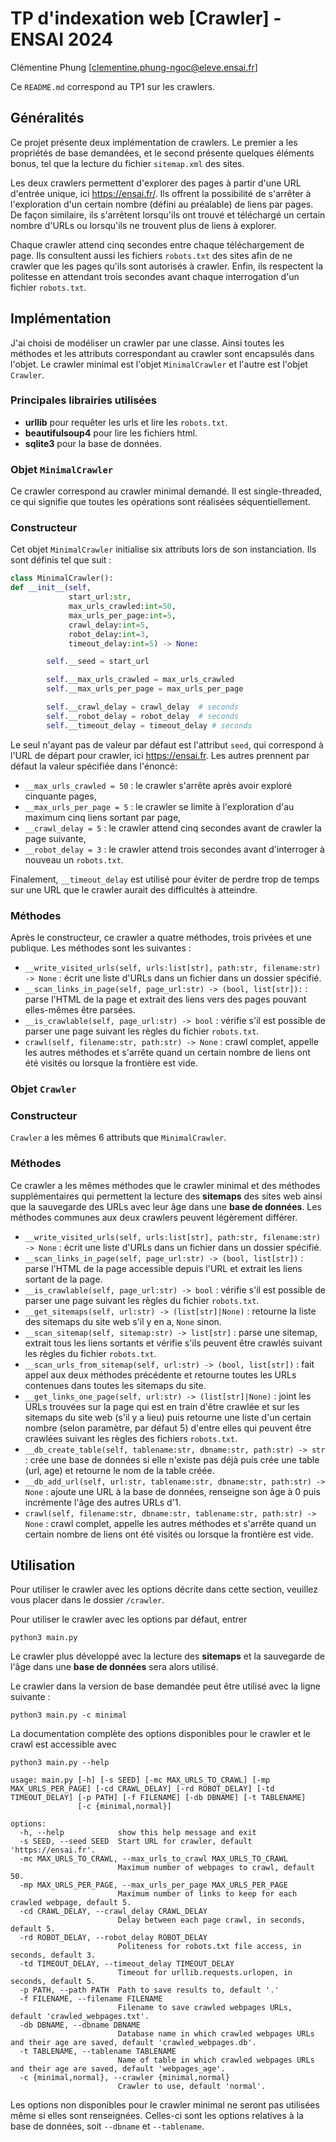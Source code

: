# TP d'indexation web [Crawler] - ENSAI 2024
Clémentine Phung [clementine.phung-ngoc@eleve.ensai.fr]

Ce `README.md` correspond au TP1 sur les crawlers.

## Généralités

Ce projet présente deux implémentation de crawlers. Le premier a les propriétés de base demandées, et le second présente quelques éléments bonus, tel que la lecture du fichier `sitemap.xml` des sites.

Les deux crawlers permettent d'explorer des pages à partir d'une URL d'entrée unique, ici https://ensai.fr/. Ils offrent la possibilité de s'arrêter à l'exploration d'un certain nombre (défini au préalable) de liens par pages. De façon similaire, ils s'arrêtent lorsqu'ils ont trouvé et téléchargé un certain nombre d'URLs ou lorsqu'ils ne trouvent plus de liens à explorer.

Chaque crawler attend cinq secondes entre chaque téléchargement de page. Ils consultent aussi les fichiers `robots.txt` des sites afin de ne crawler que les pages qu'ils sont autorisés à crawler. Enfin, ils respectent la politesse en attendant trois secondes avant chaque interrogation d'un fichier `robots.txt`.

## Implémentation

J'ai choisi de modéliser un crawler par une classe. Ainsi toutes les méthodes et les attributs correspondant au crawler sont encapsulés dans l'objet. Le crawler minimal est l'objet `MinimalCrawler` et l'autre est l'objet `Crawler`.

### Principales librairies utilisées

- **urllib** pour requêter les urls et lire les `robots.txt`.
- **beautifulsoup4** pour lire les fichiers html.
- **sqlite3** pour la base de données.

### Objet `MinimalCrawler`

Ce crawler correspond au crawler minimal demandé. Il est single-threaded, ce qui signifie que toutes les opérations sont réalisées séquentiellement.

### Constructeur

Cet objet `MinimalCrawler` initialise six attributs lors de son instanciation. Ils sont définis tel que suit :
```python
class MinimalCrawler():
def __init__(self,
             start_url:str, 
             max_urls_crawled:int=50, 
             max_urls_per_page:int=5,
             crawl_delay:int=5, 
             robot_delay:int=3,
             timeout_delay:int=5) -> None:

        self.__seed = start_url

        self.__max_urls_crawled = max_urls_crawled
        self.__max_urls_per_page = max_urls_per_page

        self.__crawl_delay = crawl_delay  # seconds
        self.__robot_delay = robot_delay  # seconds
        self.__timeout_delay = timeout_delay # seconds
```
Le seul n'ayant pas de valeur par défaut est l'attribut `seed`, qui correspond à l'URL de départ pour crawler, ici https://ensai.fr. Les autres prennent par défaut la valeur spécifiée dans l'énoncé:

- `__max_urls_crawled = 50` : le crawler s'arrête après avoir exploré cinquante pages,
- `__max_urls_per_page = 5` : le crawler se limite à l'exploration d'au maximum cinq liens sortant par page,
- `__crawl_delay = 5` : le crawler attend cinq secondes avant de crawler la page suivante,
- `__robot_delay = 3` : le crawler attend trois secondes avant d'interroger à nouveau un `robots.txt`.

Finalement, `__timeout_delay` est utilisé pour éviter de perdre trop de temps sur une URL que le crawler aurait des difficultés à atteindre.

### Méthodes

Après le constructeur, ce crawler a quatre méthodes, trois privées et une publique. Les méthodes sont les suivantes :

- `__write_visited_urls(self, urls:list[str], path:str, filename:str) -> None` : écrit une liste d'URLs dans un fichier dans un dossier spécifié.
- `__scan_links_in_page(self, page_url:str) -> (bool, list[str]):` : parse l'HTML de la page et extrait des liens vers des pages pouvant elles-mêmes être parsées.
- `__is_crawlable(self, page_url:str) -> bool` : vérifie s'il est possible de parser une page suivant les règles du fichier `robots.txt`.
- `crawl(self, filename:str, path:str) -> None` : crawl complet, appelle les autres méthodes et s'arrête quand un certain nombre de liens ont été visités ou lorsque la frontière est vide.

### Objet `Crawler`

### Constructeur

`Crawler` a les mêmes 6 attributs que `MinimalCrawler`. 

### Méthodes

Ce crawler a les mêmes méthodes que le crawler minimal et des méthodes supplémentaires qui permettent la lecture des **sitemaps** des sites web ainsi que la sauvegarde des URLs avec leur âge dans une **base de données**. Les méthodes communes aux deux crawlers peuvent légèrement différer.  

- `__write_visited_urls(self, urls:list[str], path:str, filename:str) -> None` : écrit une liste d'URLs dans un fichier dans un dossier spécifié.
- `__scan_links_in_page(self, page_url:str) -> (bool, list[str])` : parse l'HTML de la page accessible depuis l'URL et extrait les liens sortant de la page.
- `__is_crawlable(self, page_url:str) -> bool` : vérifie s'il est possible de parser une page suivant les règles du fichier `robots.txt`.
- `__get_sitemaps(self, url:str) -> (list[str]|None)` : retourne la liste des sitemaps du site web s'il y en a, `None` sinon.
- `__scan_sitemap(self, sitemap:str) -> list[str]` : parse une sitemap, extrait tous les liens sortants et vérifie s'ils peuvent être crawlés suivant les règles du fichier `robots.txt`.
- `__scan_urls_from_sitemap(self, url:str) -> (bool, list[str])` : fait appel aux deux méthodes précédente et retourne toutes les URLs contenues dans toutes les sitemaps du site.
- `__get_links_one_page(self, url:str) -> (list[str]|None)` : joint les URLs trouvées sur la page qui est en train d'être crawlée et sur les sitemaps du site web (s'il y a lieu) puis retourne une liste d'un certain nombre (selon paramètre, par défaut 5) d'entre elles qui peuvent être crawlées suivant les règles des fichiers `robots.txt`.
- `__db_create_table(self, tablename:str, dbname:str, path:str) -> str` : crée une base de données si elle n'existe pas déjà puis crée une table (url, age) et retourne le nom de la table créée.
- `__db_add_url(self, url:str, tablename:str, dbname:str, path:str) -> None` : ajoute une URL à la base de données, renseigne son âge à 0 puis incrémente l'âge des autres URLs d'1.
- `crawl(self, filename:str, dbname:str, tablename:str, path:str) -> None` :  crawl complet, appelle les autres méthodes et s'arrête quand un certain nombre de liens ont été visités ou lorsque la frontière est vide.

## Utilisation

Pour utiliser le crawler avec les options décrite dans cette section, veuillez vous placer dans le dossier `/crawler`. 

Pour utiliser le crawler avec les options par défaut, entrer 
```
python3 main.py
```
Le crawler plus développé avec la lecture des **sitemaps** et la sauvegarde de l'âge dans une **base de données** sera alors utilisé.

Le crawler dans la version de base demandée peut être utilisé avec la ligne suivante :
```
python3 main.py -c minimal
```

La documentation complète des options disponibles pour le crawler et le crawl est accessible avec
```
python3 main.py --help
```
```
usage: main.py [-h] [-s SEED] [-mc MAX_URLS_TO_CRAWL] [-mp MAX_URLS_PER_PAGE] [-cd CRAWL_DELAY] [-rd ROBOT_DELAY] [-td TIMEOUT_DELAY] [-p PATH] [-f FILENAME] [-db DBNAME] [-t TABLENAME]
               [-c {minimal,normal}]

options:
  -h, --help            show this help message and exit
  -s SEED, --seed SEED  Start URL for crawler, default 'https://ensai.fr'.
  -mc MAX_URLS_TO_CRAWL, --max_urls_to_crawl MAX_URLS_TO_CRAWL
                        Maximum number of webpages to crawl, default 50.
  -mp MAX_URLS_PER_PAGE, --max_urls_per_page MAX_URLS_PER_PAGE
                        Maximum number of links to keep for each crawled webpage, default 5.
  -cd CRAWL_DELAY, --crawl_delay CRAWL_DELAY
                        Delay between each page crawl, in seconds, default 5.
  -rd ROBOT_DELAY, --robot_delay ROBOT_DELAY
                        Politeness for robots.txt file access, in seconds, default 3.
  -td TIMEOUT_DELAY, --timeout_delay TIMEOUT_DELAY
                        Timeout for urllib.requests.urlopen, in seconds, default 5.
  -p PATH, --path PATH  Path to save results to, default '.'
  -f FILENAME, --filename FILENAME
                        Filename to save crawled webpages URLs, default 'crawled_webpages.txt'.
  -db DBNAME, --dbname DBNAME
                        Database name in which crawled webpages URLs and their age are saved, default 'crawled_webpages.db'.
  -t TABLENAME, --tablename TABLENAME
                        Name of table in which crawled webpages URLs and their age are saved, default 'webpages_age'.
  -c {minimal,normal}, --crawler {minimal,normal}
                        Crawler to use, default 'normal'.
```
Les options non disponibles pour le crawler minimal ne seront pas utilisées même si elles sont renseignées. Celles-ci sont les options relatives à la base de données, soit `--dbname` et `--tablename`.
